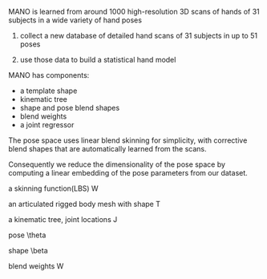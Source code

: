 MANO is learned from around 1000 high-resolution 3D scans of hands of 31 subjects in a wide variety of hand poses

1. collect a new database of detailed hand scans of 31 subjects in up to 51 poses

2. use those data to build a statistical hand model

MANO has components:
- a template shape
- kinematic tree
- shape and pose blend shapes
- blend weights
- a joint regressor

The pose space uses linear blend skinning for simplicity, with corrective blend shapes that are automatically learned from the scans.

Consequently we reduce the dimensionality of the pose space by computing a linear embedding of the pose parameters from our dataset.

a skinning function(LBS) W

an articulated rigged body mesh with shape T

a kinematic tree, joint locations J

pose \theta

shape \beta

blend weights W
